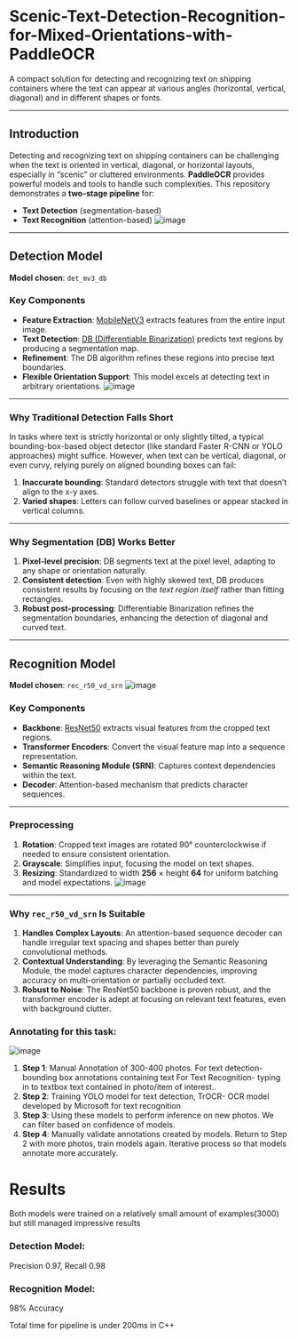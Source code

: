 # Scenic-Text-Detection-Recognition-for-Mixed-Orientations-with-PaddleOCR

A compact solution for detecting and recognizing text on shipping containers where the text can appear at various angles (horizontal, vertical, diagonal) and in different shapes or fonts.

---

## Introduction
Detecting and recognizing text on shipping containers can be challenging when the text is oriented in vertical, diagonal, or horizontal layouts, especially in “scenic” or cluttered environments. **PaddleOCR** provides powerful models and tools to handle such complexities. This repository demonstrates a **two-stage pipeline** for:
- **Text Detection** (segmentation-based)  
- **Text Recognition** (attention-based)
![image](https://github.com/user-attachments/assets/99552e16-0505-4e89-a7a2-a7c8e66628ce)
---

## Detection Model

**Model chosen**: `det_mv3_db`
 
### Key Components
- **Feature Extraction**: [MobileNetV3](https://arxiv.org/abs/1905.02244) extracts features from the entire input image.  
- **Text Detection**: [DB (Differentiable Binarization)](https://arxiv.org/abs/1911.08947) predicts text regions by producing a segmentation map.  
- **Refinement**: The DB algorithm refines these regions into precise text boundaries.  
- **Flexible Orientation Support**: This model excels at detecting text in arbitrary orientations.
![image](https://github.com/user-attachments/assets/1b09cf04-9acc-419e-bb76-5968f317d6cd)

---

### Why Traditional Detection Falls Short
In tasks where text is strictly horizontal or only slightly tilted, a typical bounding-box-based object detector (like standard Faster R-CNN or YOLO approaches) might suffice. However, when text can be vertical, diagonal, or even curvy, relying purely on aligned bounding boxes can fail:

1. **Inaccurate bounding**: Standard detectors struggle with text that doesn’t align to the x-y axes.  
2. **Varied shapes**: Letters can follow curved baselines or appear stacked in vertical columns.

---

### Why Segmentation (DB) Works Better
1. **Pixel-level precision**: DB segments text at the pixel level, adapting to any shape or orientation naturally.  
2. **Consistent detection**: Even with highly skewed text, DB produces consistent results by focusing on the *text region itself* rather than fitting rectangles.  
3. **Robust post-processing**: Differentiable Binarization refines the segmentation boundaries, enhancing the detection of diagonal and curved text.

---

## Recognition Model

**Model chosen**: `rec_r50_vd_srn`
![image](https://github.com/user-attachments/assets/941dec04-f6b4-4d2e-b541-ef223742801b)

### Key Components
- **Backbone**: [ResNet50](https://arxiv.org/abs/1512.03385) extracts visual features from the cropped text regions.  
- **Transformer Encoders**: Convert the visual feature map into a sequence representation.  
- **Semantic Reasoning Module (SRN)**: Captures context dependencies within the text.  
- **Decoder**: Attention-based mechanism that predicts character sequences.

---

### Preprocessing
1. **Rotation**: Cropped text images are rotated 90° counterclockwise if needed to ensure consistent orientation.
2. **Grayscale**: Simplifies input, focusing the model on text shapes.  
3. **Resizing**: Standardized to width **256** × height **64** for uniform batching and model expectations.
  ![image](https://github.com/user-attachments/assets/283d034c-0d61-41fa-b65d-242de309306c)

--- 

### Why `rec_r50_vd_srn` Is Suitable
1. **Handles Complex Layouts**: An attention-based sequence decoder can handle irregular text spacing and shapes better than purely convolutional methods.  
2. **Contextual Understanding**: By leveraging the Semantic Reasoning Module, the model captures character dependencies, improving accuracy on multi-orientation or partially occluded text.  
3. **Robust to Noise**: The ResNet50 backbone is proven robust, and the transformer encoder is adept at focusing on relevant text features, even with background clutter.

### Annotating for this task:
![image](https://github.com/user-attachments/assets/ba262ce6-fe5b-4dc4-a6a2-590ba4d1c805)

1. **Step 1**: Manual Annotation of 300-400 photos. For text detection- bounding box annotations containing text​
For Text Recognition- typing in to textbox text contained in photo/item of interest..  
2. **Step 2**: Training YOLO model for text detection, TrOCR- OCR model developed by Microsoft for text recognition​ 
3. **Step 3**: Using these models to perform inference on new photos. We can filter based on confidence of models.
4. **Step 4**: Manually validate annotations created by models.
Return to Step 2 with more photos, train models again. Iterative process so that models annotate more accurately.​

# Results
Both models were trained on a relatively small amount of examples(3000) but still managed impressive results

### Detection Model:
Precision 0.97, Recall 0.98
### Recognition Model:
98% Accuracy 

Total time for pipeline is under 200ms in C++
